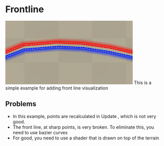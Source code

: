 # Frontline
<img src="https://github.com/babaukos/screenshots/blob/main/FrontlineTool.png" width="400" height="200"/>
This is a simple example for adding front line visualization

## Problems
- In this example, points are recalculated in Update , which is not very good.
- The front line, at sharp points, is very broken. To eliminate this, you need to use bazier curves
- For good, you need to use a shader that is drawn on top of the terrain
